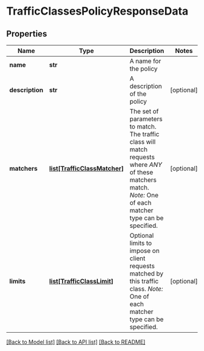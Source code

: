 # TrafficClassesPolicyResponseData

## Properties
Name | Type | Description | Notes
------------ | ------------- | ------------- | -------------
**name** | **str** | A name for the policy | 
**description** | **str** | A description of the policy | [optional] 
**matchers** | [**list[TrafficClassMatcher]**](TrafficClassMatcher.md) | The set of parameters to match. The traffic class will match requests where _ANY_ of these matchers match. _Note:_ One of each matcher type can be specified. | [optional] 
**limits** | [**list[TrafficClassLimit]**](TrafficClassLimit.md) | Optional limits to impose on client requests matched by this traffic class. _Note:_ One of each matcher type can be specified. | [optional] 

[[Back to Model list]](../README.md#documentation-for-models) [[Back to API list]](../README.md#documentation-for-api-endpoints) [[Back to README]](../README.md)

